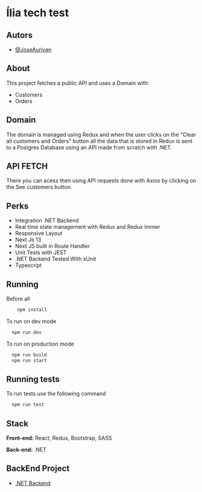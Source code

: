 
# Ília tech test




## Autors

- [@JoseAurivan](https://www.github.com/JoseAurivan)


## About
This project fetches a public API and uses a Domain with:
- Customers
- Orders

## Domain
The domain is managed using Redux and when the user clicks on the "Clear all customers and Orders" button all the data that is stored in Redux is sent to a Postgres Database using an API made from scratch with .NET.


## API FETCH
There you can acess then using API requests done with Axios by clicking on the See customers button.


## Perks

- Integration .NET Backend
- Real time state management with Redux and Redux Immer
- Responsive Layout
- Next Js 13
- Next JS built in Route Handler
- Unit Tests with JEST
- .NET Backend Tested With xUnit
- Typescript


## Running

Before all

```bash
    npm install
```

To run on dev mode

```bash
  npm run dev
```

To run on production mode
```bash
  npm run build
  npm run start
```


## Running tests

To run tests use the following command

```bash
  npm run test
```


## Stack

**Front-end:** React, Redux, Bootstrap, SASS

**Back-end:** .NET


## BackEnd Project

 - [.NET Backend](https://github.com/JoseAurivan/IliaTechTestBackEnd)


